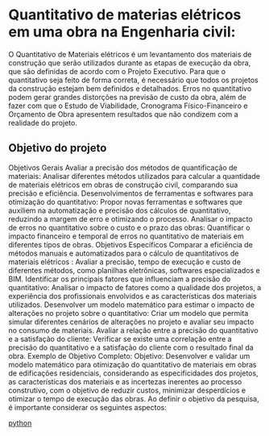 # Quantitativo de materias elétricos em uma obra na Engenharia civil:

  O Quantitativo de Materiais elétricos  é um levantamento dos materiais de construção que serão
utilizados durante as etapas de execução da obra, que são definidas de acordo com o Projeto
Executivo. Para que o quantitativo seja feito de forma correta, é necessário que todos os
projetos da construção estejam bem definidos e detalhados.
  Erros no quantitativo podem gerar grandes distorções na previsão de custo da obra, além
de fazer com que o Estudo de Viabilidade, Cronograma Físico-Financeiro e Orçamento de
Obra apresentem resultados que não condizem com a realidade do projeto.


## Objetivo do projeto 
  Objetivos Gerais
Avaliar a precisão dos métodos de quantificação de materiais: Analisar diferentes métodos utilizados para calcular a quantidade de materiais elétricos em obras de construção civil, comparando sua precisão e eficiência.
Desenvolvimentos de ferramentas e softwares para otimização do quantitativo: Propor novas ferramentas e softwares que auxiliem na automatização e precisão dos cálculos de quantitativo, reduzindo a margem de erro e otimizando o processo.
Analisar o impacto de erros no quantitativo sobre o custo e o prazo das obras: Quantificar o impacto financeiro e temporal de erros no quantitativo de materiais em diferentes tipos de obras.
Objetivos Específicos
Comparar a eficiência de métodos manuais e automatizados para o cálculo de quantitativos de materiais elétricos : Avaliar a precisão, tempo de execução e custo de diferentes métodos, como planilhas eletrônicas, softwares especializados e BIM.
Identificar os principais fatores que influenciam a precisão do quantitativo: Analisar o impacto de fatores como a qualidade dos projetos, a experiência dos profissionais envolvidos e as características dos materiais utilizados.
Desenvolver um modelo matemático para estimar o impacto de alterações no projeto sobre o quantitativo: Criar um modelo que permita simular diferentes cenários de alterações no projeto e avaliar seu impacto no consumo de materiais.
Avaliar a relação entre a precisão do quantitativo e a satisfação do cliente: Verificar se existe uma correlação entre a precisão do quantitativo e a satisfação do cliente com o resultado final da obra.
Exemplo de Objetivo Completo:
Objetivo: Desenvolver e validar um modelo matemático para otimização do quantitativo de materiais em obras de edificações residenciais, considerando as especificidades dos projetos, as características dos materiais e as incertezas inerentes ao processo construtivo, com o objetivo de reduzir custos, minimizar desperdícios e otimizar o tempo de execução das obras.
Ao definir o objetivo da pesquisa, é importante considerar os seguintes aspectos:


[python](Linguagem-Python-scaled.jpg)


